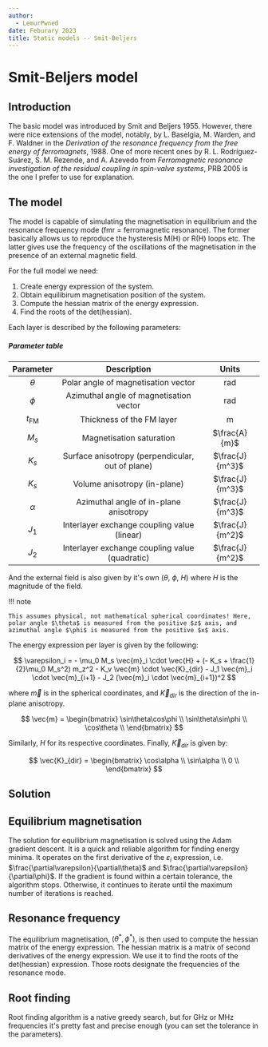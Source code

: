 ```yaml
---
author:
  - LemurPwned
date: Feburary 2023
title: Static models -- Smit-Beljers
---
```

# Smit-Beljers model

## Introduction
The basic model was introduced by Smit and Beljers 1955. However, there were nice extensions of the model, notably, by L. Baselgia, M. Warden, and F. Waldner in the *Derivation of the resonance frequency from the free energy of ferromagnets*, 1988. One of more recent ones by R. L. Rodríguez-Suárez, S. M. Rezende, and A. Azevedo from *Ferromagnetic resonance investigation of the residual coupling in spin-valve systems*, PRB 2005 is the one I prefer to use for explanation.

## The model
The model is capable of simulating the magnetisation in equilibrium and the resonance frequency mode (fmr = ferromagnetic resonance). The former basically allows us to reproduce the hysteresis M(H) or R(H) loops etc. The latter gives use the frequency of the oscillations of the magnetisation in the presence of an external magnetic field. 

For the full model we need:

1. Create energy expression of the system.
2. Obtain equilibirum magnetisation position of the system. 
3. Compute the hessian matrix of the energy expression.
4. Find the roots of the det(hessian). 

Each layer is described by the following parameters:
##### Parameter table
|    Parameter    |                   Description                    |      Units      |
| :-------------: | :----------------------------------------------: | :-------------: |
|    $\theta$     |       Polar angle of magnetisation vector        |       rad       |
|     $\phi$      |     Azimuthal angle of magnetisation vector      |       rad       |
| $t_\textrm{FM}$ |            Thickness of the FM layer             |        m        |
|      $M_s$      |             Magnetisation saturation             |  $\frac{A}{m}$  |
|      $K_s$      | Surface anisotropy (perpendicular, out of plane) | $\frac{J}{m^3}$ |
|      $K_s$      |          Volume anisotropy  (in-plane)           | $\frac{J}{m^3}$ |
|    $\alpha$     |      Azimuthal angle of in-plane anisotropy      | $\frac{J}{m^3}$ |
|      $J_1$      |   Interlayer exchange coupling value (linear)    | $\frac{J}{m^2}$ |
|      $J_2$      |  Interlayer exchange coupling value (quadratic)  | $\frac{J}{m^2}$ |

And the external field is also given by it's own ($\theta$, $\phi$, $H$) where $H$ is the magnitude of the field.

!!! note

    This assumes physical, not mathematical spherical coordinates! Here, polar angle $\theta$ is measured from the positive $z$ axis, and azimuthal angle $\phi$ is measured from the positive $x$ axis.

The energy expression per layer is given by the following:

$$
    \varepsilon_i = - \mu_0 M_s \vec{m}_i \cdot \vec{H} + 
        (- K_s + \frac{1}{2}\mu_0 M_s^2) m_z^2 
        - K_v \vec{m} \cdot \vec{K}_{dir} 
        - J_1 \vec{m}_i \cdot \vec{m}_{i+1} 
        - J_2 (\vec{m}_i \cdot \vec{m}_{i+1})^2
$$

where $\vec{m}$ is in the spherical coordinates, and $\vec{K}_{dir}$ is the direction of the in-plane anisotropy.

$$
    \vec{m} = \begin{bmatrix}
        \sin\theta\cos\phi \\ 
        \sin\theta\sin\phi \\
        \cos\theta          \\
    \end{bmatrix}
$$

Similarly, $H$ for its respective coordinates.
Finally, $\vec{K}_{dir}$ is given by:

$$
\vec{K}_{dir} = \begin{bmatrix}
    \cos\alpha \\ 
    \sin\alpha \\
    0          \\
\end{bmatrix}
$$

## Solution

## Equilibrium magnetisation
The solution for equilibrium magnetisation is solved using the Adam gradient descent. It is a quick and reliable algorithm for finding energy minima. It operates on the first derivative of the $\varepsilon_i$ expression, i.e. $\frac{\partial\varepsilon}{\partial\theta}$ and $\frac{\partial\varepsilon}{\partial\phi}$. If the gradient is found within a certain tolerance, the algorithm stops. Otherwise, it continues to iterate until the maximum number of iterations is reached.

## Resonance frequency
The equilibrium magnetisation, $(\theta^*, \phi^*)$, is then used to compute the hessian matrix of the energy expression. The hessian matrix is a matrix of second derivatives of the energy expression. We use it to find the roots of the det(hessian) expression. Those roots designate the frequencies of the resonance mode. 

## Root finding
Root finding algorithm is a native greedy search, but for GHz or MHz frequencies it's pretty fast and precise enough (you can set the tolerance in the parameters).